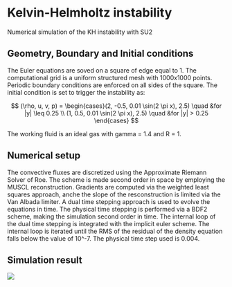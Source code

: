 # Kelvin-Helmholtz instability
Numerical simulation of the KH instability with SU2

## Geometry, Boundary and Initial conditions
The Euler equations are soved on a square of edge equal to 1. The computational grid is a uniform structured mesh with 1000x1000 points. Periodic boundary conditions are enforced on all sides of the square. The initial condition is set to trigger the instability as:

$$
(\rho, u, v, p) = \begin{cases}(2, -0.5, 0.01 \sin(2 \pi x), 2.5) \quad &for |y| \leq 0.25 \\
(1, 0.5, 0.01 \sin(2 \pi x), 2.5) \quad &for |y| > 0.25 \end{cases}
$$


The working fluid is an ideal gas with gamma = 1.4 and R = 1.

## Numerical setup
The convective fluxes are discretized using the Approximate Riemann Solver of Roe. The scheme is made second order in space by employing the MUSCL reconstruction. Gradients are computed via the weighted least squares approach, anche the slope of the resconstruction is limited via the Van Albada limiter. A dual time stepping approach is used to evolve the equations in time. The physical time stepping is performed via a BDF2 scheme, making the simulation second order in time. The internal loop of the dual time stepping is integrated with the implicit euler scheme. The internal loop is iterated until the RMS of the residual of the density equation falls below the value of 10^-7. The physical time step used is 0.004. 
## Simulation result
![](FIG/rhowcont.gif)
